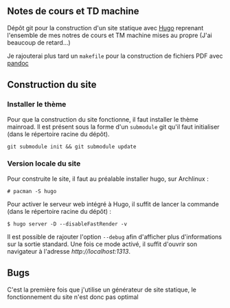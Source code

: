 Notes de cours et TD machine
-----------------------------

Dépôt git pour la construction d'un site statique avec
[Hugo](https://gohugo.io) reprenant l'ensemble de mes notres de cours et TM
machine mises au propre (J'ai beaucoup de retard...)

Je rajouterai plus tard un `makefile` pour la construction de fichiers PDF avec
[pandoc](https://pandoc.org/)

## Construction du site

### Installer le thème

Pour que la construction du site fonctionne, il faut installer le thème 
mainroad. Il est présent sous la forme d'un `submodule` git qu'il faut
initialiser (dans le répertoire racine du dépôt).

```shell
git submodule init && git submodule update
```

### Version locale du site

Pour construite le site, il faut au préalable installer hugo, sur Archlinux : 

```shell
# pacman -S hugo
```

Pour activer le serveur web intégré à Hugo, il suffit de lancer la commande
(dans le répertoire racine du dépôt) :

```shell
$ hugo server -D --disableFastRender -v
```

Il est possible de rajouter l'option `--debug` afin d'afficher plus
d'informations sur la sortie standard. Une fois ce mode activé, il suffit
d'ouvrir son navigateur à l'adresse *http://localhost:1313*.

## Bugs

C'est la première fois que j'utilise un générateur de site statique, le
fonctionnement du site n'est donc pas optimal
